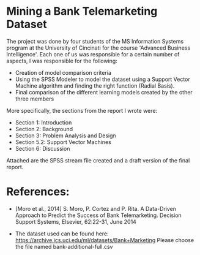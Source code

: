 # Mining a Bank Telemarketing Dataset

The project was done by four students of the MS Information Systems program at the University of Cincinati for the course 'Advanced Business Intelligence'. Each one of us was responsible for a certain number of aspects, I was responsible for the following:

* Creation of model comparison criteria 
* Using the SPSS Modeler to model the dataset using a Support Vector Machine algorithm and finding the right function (Radial Basis).
* Final comparison of the different learning models created by the other three members

More specifically, the sections from the report I wrote were:

* Section 1: Introduction
* Section 2: Background
* Section 3: Problem Analysis and Design
* Section 5.2: Support Vector Machines
* Section 6: Discussion

Attached are the SPSS stream file created and a draft version of the final report.

# References:
* [Moro et al., 2014] S. Moro, P. Cortez and P. Rita. A Data-Driven Approach to Predict the Success of Bank Telemarketing. Decision Support Systems, Elsevier, 62:22-31, June 2014

* The dataset used can be found here: https://archive.ics.uci.edu/ml/datasets/Bank+Marketing Please choose the file named bank-additional-full.csv